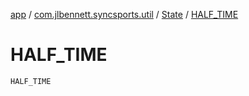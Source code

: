 [app](../../index.md) / [com.jlbennett.syncsports.util](../index.md) / [State](index.md) / [HALF_TIME](./-h-a-l-f_-t-i-m-e.md)

# HALF_TIME

`HALF_TIME`